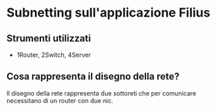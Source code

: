 # Subnetting sull'applicazione Filius

## Strumenti utilizzati

* 1Router, 2Switch, 4Server

## Cosa rappresenta il disegno della rete?
Il disegno della rete rappresenta due sottoreti che per comunicare necessitano di un router con due nic.

